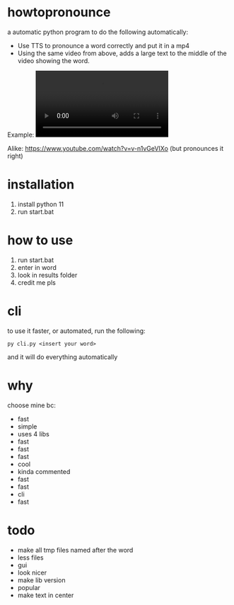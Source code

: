 # howtopronounce
a automatic python program to do the following automatically:
- Use TTS to pronounce a word correctly and put it in a mp4
- Using the same video from above, adds a large text to the middle of the video showing the word.

Example:
![example video](https://github.com/fin-github/howtopronounce/raw/main/github/star%20my%20repo.mp4)

Alike: https://www.youtube.com/watch?v=v-n1vGeVIXo (but pronounces it right)
# installation
1. install python 11
2. run start.bat
# how to use
1. run start.bat
2. enter in word
3. look in results folder
4. credit me pls
# cli
to use it faster, or automated, run the following:
```
py cli.py <insert your word>
```
and it will do everything automatically

# why
choose mine bc:
- fast
- simple
- uses 4 libs
- fast
- fast
- fast
- cool
- kinda commented
- fast
- fast
- cli
- fast

# todo
- make all tmp files named after the word
- less files
- gui
- look nicer
- make lib version
- popular
- make text in center
